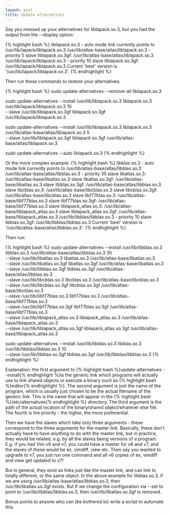 ```yaml
---
layout: post
title: Update alternatives
---
```


Say you messed up your alternatives for liblapack.so.3, but you had the output from the --display option:

{% highlight bash %}
liblapack.so.3 - auto mode
  link currently points to /usr/lib/lapack/liblapack.so.3
/usr/lib/atlas-base/atlas/liblapack.so.3 - priority 5
  slave liblapack.so.3gf: /usr/lib/atlas-base/atlas/liblapack.so.3
/usr/lib/lapack/liblapack.so.3 - priority 10
  slave liblapack.so.3gf: /usr/lib/lapack/liblapack.so.3
Current 'best' version is '/usr/lib/lapack/liblapack.so.3'.
{% endhighlight %}

Then run these commands to restore your alternatives:

{% highlight bash %}
sudo update-alternatives --remove-all liblapack.so.3

sudo update-alternatives --install /usr/lib/liblapack.so.3 liblapack.so.3 /usr/lib/lapack/liblapack.so.3 10 \
--slave /usr/lib/liblapack.so.3gf liblapack.so.3gf /usr/lib/lapack/liblapack.so.3

sudo update-alternatives --install /usr/lib/liblapack.so.3 liblapack.so.3 /usr/lib/atlas-base/atlas/liblapack.so.3 5 \
--slave /usr/lib/liblapack.so.3gf liblapack.so.3gf /usr/lib/atlas-base/atlas/liblapack.so.3

sudo update-alternatives --auto liblapack.so.3
{% endhighlight %}

Or the more complex example:
{% highlight bash %}
libblas.so.3 - auto mode
  link currently points to /usr/lib/atlas-base/atlas/libblas.so.3
/usr/lib/atlas-base/atlas/libblas.so.3 - priority 35
  slave libatlas.so.3: /usr/lib/atlas-base/libatlas.so.3
  slave libatlas.so.3gf: /usr/lib/atlas-base/libatlas.so.3
  slave libblas.so.3gf: /usr/lib/atlas-base/atlas/libblas.so.3
  slave libcblas.so.3: /usr/lib/atlas-base/libcblas.so.3
  slave libcblas.so.3gf: /usr/lib/atlas-base/libcblas.so.3
  slave libf77blas.so.3: /usr/lib/atlas-base/libf77blas.so.3
  slave libf77blas.so.3gf: /usr/lib/atlas-base/libf77blas.so.3
  slave liblapack_atlas.so.3: /usr/lib/atlas-base/liblapack_atlas.so.3
  slave liblapack_atlas.so.3gf: /usr/lib/atlas-base/liblapack_atlas.so.3
/usr/lib/libblas/libblas.so.3 - priority 10
  slave libblas.so.3gf: /usr/lib/libblas/libblas.so.3
Current 'best' version is '/usr/lib/atlas-base/atlas/libblas.so.3'.
{% endhighlight %}

Then run:

{% highlight bash %}
sudo update-alternatives --install /usr/lib/libblas.so.3 libblas.so.3 /usr/lib/atlas-base/atlas/libblas.so.3 35 \
--slave /usr/lib/libatlas.so.3 libatlas.so.3 /usr/lib/atlas-base/libatlas.so.3 \
--slave /usr/lib/libatlas.so.3gf libatlas.so.3gf /usr/lib/atlas-base/libatlas.so.3 \
--slave /usr/lib/libblas.so.3gf libblas.so.3gf /usr/lib/atlas-base/atlas/libblas.so.3 \
--slave /usr/lib/libcblas.so.3 libcblas.so.3 /usr/lib/atlas-base/libcblas.so.3 \
--slave /usr/lib/libcblas.so.3gf libcblas.so.3gf /usr/lib/atlas-base/libcblas.so.3 \
--slave /usr/lib/libf77blas.so.3 libf77blas.so.3 /usr/lib/atlas-base/libf77blas.so.3 \
--slave /usr/lib/libf77blas.so.3gf libf77blas.so.3gf /usr/lib/atlas-base/libf77blas.so.3 \
--slave /usr/lib/liblapack_atlas.so.3 liblapack_atlas.so.3 /usr/lib/atlas-base/liblapack_atlas.so.3 \
--slave /usr/lib/liblapack_atlas.so.3gf liblapack_atlas.so.3gf /usr/lib/atlas-base/liblapack_atlas.so.3 

sudo update-alternatives --install /usr/lib/libblas.so.3 libblas.so.3 /usr/lib/libblas/libblas.so.3 10 \
--slave /usr/lib/libblas.so.3gf libblas.so.3gf /usr/lib/libblas/libblas.so.3
{% endhighlight %}

<p>
Explanation: the first argument to {% highlight bash %}update-alternatives --install{% endhighlight %}is the generic link which programs will actually use to link shared objects or execute a binary such as {% highlight bash %}editor{% endhighlight %}. The second argument is just the name of the program, which is usually just chosen to be the actual filename of the generic link. This is the name that will appear in the {% highlight bash %}/etc/alternatives{% endhighlight %} directory. The third argument is the path of the actual location of the binary/shared object/whatever else file. The fourth is the priority - the higher, the more preferential.
</p>

<p>
Then we have the slaves which take only three arguments - these correspond to the three arguments for the master link. Basically, these don't actually have to have <em>anything</em> to do with the master link, but in practice, they would be related, e.g. by all the slaves being versions of a program. E.g. if you had Vim v6 and v7, you could have a master for v6 and v7, and the slaves of these would be ex, vimdiff, view etc. Then say you wanted to upgrade to v7, you just run one command and all v6 copies of ex, vimdiff and view get updated to v7!
</p>

<p>
But in general, they exist as links just like the master link, and can link to totally different, or the same object. In the above example for libblas.so.3, if we are using /usr/lib/atlas-base/atlas/libblas.so.3, then /usr/lib/libatlas.so.3gf exists. But if we change the configuration via --set to point to /usr/lib/libblas/libblas.so.3, then /usr/lib/libatlas.so.3gf is removed.
</p>

<p>
Bonus points to anyone who can (be bothered to) write a script to automate this.
</p>
